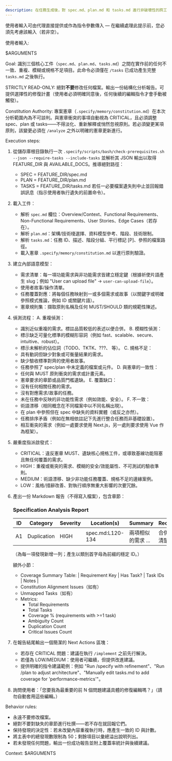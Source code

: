 ```yaml
---
description: 在任務生成後，對 spec.md、plan.md 和 tasks.md 進行非破壞性的跨工件一致性與品質分析。
---
```


使用者輸入可由代理直接提供或作為指令參數傳入 — 在繼續處理此提示前，您必須先考慮該輸入（若非空）。

使用者輸入:

$ARGUMENTS

Goal: 識別三個核心工件（`spec.md`、`plan.md`、`tasks.md`）之間在實作前的任何不一致、重複、模糊或規格不足項目。此命令必須僅在 `/tasks` 已成功產生完整 `tasks.md` 之後執行。

STRICTLY READ-ONLY: 絕對**不要**修改任何檔案。輸出一份結構化分析報告。可提供選擇性的修復計畫（使用者必須明確同意後，任何後續的編輯指令才會手動被觸發）。

Constitution Authority: 專案憲章（`.specify/memory/constitution.md`）在本次分析範圍內為不可談判。與憲章衝突的事項自動視為 CRITICAL，且必須調整 spec、plan 或 tasks——不得淡化、重新解釋或悄然忽視原則。若必須變更某項原則，該變更必須在 `/analyze` 之外以明確的憲章更新進行。

Execution steps:

1. 從儲存庫根目錄執行一次 `.specify/scripts/bash/check-prerequisites.sh --json --require-tasks --include-tasks` 並解析其 JSON 輸出以取得 FEATURE_DIR 與 AVAILABLE_DOCS。推導絕對路徑：
   - SPEC = FEATURE_DIR/spec.md
   - PLAN = FEATURE_DIR/plan.md
   - TASKS = FEATURE_DIR/tasks.md
   若任一必要檔案遺失則中止並回報錯誤訊息（指示使用者執行遺失的前置命令）。

2. 載入工件：
   - 解析 `spec.md` 欄位：Overview/Context、Functional Requirements、Non-Functional Requirements、User Stories、Edge Cases（若存在）。
   - 解析 `plan.md`：架構/技術棧選擇、資料模型參考、階段、技術限制。
   - 解析 `tasks.md`：任務 ID、描述、階段分組、平行標記 [P]、參照的檔案路徑。
   - 載入憲章 `.specify/memory/constitution.md` 以進行原則驗證。

3. 建立內部語意模型：
   - 需求清單：每一項功能需求與非功能需求皆建立穩定鍵（根據祈使片語產生 slug；例如 "User can upload file" -> `user-can-upload-file`）。
   - 使用者故事/操作清單。
   - 任務覆蓋對應：將每個任務映射到一或多個需求或故事（以關鍵字或明確參照模式推論，例如 ID 或關鍵片語）。
   - 憲章規則集：擷取原則名稱及任何 MUST/SHOULD 類的規範性陳述。

4. 偵測流程：
   A. 重複偵測：
      - 識別近似重複的需求。標註品質較低的表述以便合併。
   B. 模糊性偵測：
      - 標示缺乏可量化標準的模糊形容詞（例如 fast、scalable、secure、intuitive、robust）。
      - 標示未解析的佔位詞（TODO、TKTK、???、<placeholder> 等）。
   C. 規格不足：
      - 具有動詞但缺少對象或可衡量結果的需求。
      - 缺少驗收標準對齊的使用者故事。
      - 任務參照了 spec/plan 中未定義的檔案或元件。
   D. 與憲章的一致性：
      - 任何與 MUST 原則衝突的需求或計畫元素。
      - 憲章要求的章節或品質門檻遺缺。
   E. 覆蓋缺口：
      - 沒有任何相關任務的需求。
      - 沒有對應需求/故事的任務。
      - 未在任務中反映的非功能性需求（例如效能、安全）。
   F. 不一致：
      - 術語漂移（相同概念在不同檔案中以不同名稱出現）。
      - 在 plan 中參照但在 spec 中缺失的資料實體（或反之亦然）。
      - 任務排序矛盾（例如在無相依註記下先進行整合任務而非基礎設置）。
      - 相互衝突的需求（例如一處要求使用 Next.js，另一處則要求使用 Vue 作為框架）。

5. 嚴重度指派啟發式：
   - CRITICAL：違反憲章 MUST、遺缺核心規格工件，或導致基線功能阻塞且無任何覆蓋的需求。
   - HIGH：重複或衝突的需求、模糊的安全/效能屬性、不可測試的驗收準則。
   - MEDIUM：術語漂移、缺少非功能任務覆蓋、規格不足的邊緣案例。
   - LOW：風格/措辭改善、對執行順序無重大影響的次要冗餘。

6. 產出一份 Markdown 報告（不得寫入檔案），包含章節：

   ### Specification Analysis Report
   | ID | Category | Severity | Location(s) | Summary | Recommendation |
   |----|----------|----------|-------------|---------|----------------|
   | A1 | Duplication | HIGH | spec.md:L120-134 | 兩項相似的需求 ... | 合併措辭；保留較清楚的版本 |
   （為每一項發現新增一列；產生以類別首字母為前綴的穩定 ID。）

   額外小節：
   - Coverage Summary Table:
     | Requirement Key | Has Task? | Task IDs | Notes |
   - Constitution Alignment Issues（如有）
   - Unmapped Tasks（如有）
   - Metrics:
     * Total Requirements
     * Total Tasks
     * Coverage % (requirements with >=1 task)
     * Ambiguity Count
     * Duplication Count
     * Critical Issues Count

7. 在報告結尾輸出一個簡潔的 Next Actions 區塊：
   - 若存在 CRITICAL 問題：建議在執行 `/implement` 之前先行解決。
   - 若僅為 LOW/MEDIUM：使用者可繼續，但提供改進建議。
   - 提供明確的指令建議範例：例如 "Run /specify with refinement"、"Run /plan to adjust architecture"、"Manually edit tasks.md to add coverage for 'performance-metrics'"。

8. 詢問使用者：「您要我為最重要的前 N 個問題建議具體的修復編輯嗎？」（請勿自動套用這些編輯。）

Behavior rules:
- 永遠不要修改檔案。
- 絕對不要對缺失的章節進行杜撰——若不存在就回報它們。
- 保持發現的決定性：若未改變內容重複執行時，應產生一致的 ID 與計數。
- 將主表中的總發現數限制為 50；剩餘項目以彙總溢出說明列出。
- 若未發現任何問題，輸出一份成功報告並附上覆蓋率統計與後續建議。

Context: $ARGUMENTS